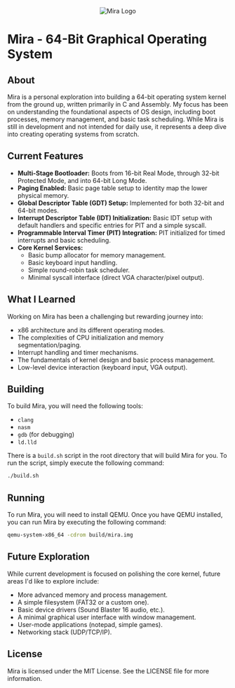 <div align="center">
    <img src="https://i.ibb.co/prR8ZBhY/mira.png" alt="Mira Logo" />
</div>

# Mira - 64-Bit Graphical Operating System

## About
Mira is a personal exploration into building a 64-bit operating system kernel from the ground up, written primarily in C and Assembly. My focus has been on understanding the foundational aspects of OS design, including boot processes, memory management, and basic task scheduling. While Mira is still in development and not intended for daily use, it represents a deep dive into creating operating systems from scratch.

## Current Features

* **Multi-Stage Bootloader:** Boots from 16-bit Real Mode, through 32-bit Protected Mode, and into 64-bit Long Mode.
* **Paging Enabled:** Basic page table setup to identity map the lower physical memory.
* **Global Descriptor Table (GDT) Setup:** Implemented for both 32-bit and 64-bit modes.
* **Interrupt Descriptor Table (IDT) Initialization:** Basic IDT setup with default handlers and specific entries for PIT and a simple syscall.
* **Programmable Interval Timer (PIT) Integration:** PIT initialized for timed interrupts and basic scheduling.
* **Core Kernel Services:**
    * Basic bump allocator for memory management.
    * Basic keyboard input handling.
    * Simple round-robin task scheduler.
    * Minimal syscall interface (direct VGA character/pixel output).

## What I Learned

Working on Mira has been a challenging but rewarding journey into:
* x86 architecture and its different operating modes.
* The complexities of CPU initialization and memory segmentation/paging.
* Interrupt handling and timer mechanisms.
* The fundamentals of kernel design and basic process management.
* Low-level device interaction (keyboard input, VGA output).

## Building

To build Mira, you will need the following tools:
* `clang`
* `nasm`
* `gdb` (for debugging)
* `ld.lld`

There is a `build.sh` script in the root directory that will build Mira for you. To run the script, simply execute the following command:

```bash
./build.sh
```

## Running

To run Mira, you will need to install QEMU. Once you have QEMU installed, you can run Mira by executing the following command:

```bash
qemu-system-x86_64 -cdrom build/mira.img
```

## Future Exploration

While current development is focused on polishing the core kernel, future areas I'd like to explore include:
* More advanced memory and process management.
* A simple filesystem (FAT32 or a custom one).
* Basic device drivers (Sound Blaster 16 audio, etc.).
* A minimal graphical user interface with window management.
* User-mode applications (notepad, simple games).
* Networking stack (UDP/TCP/IP).

## License

Mira is licensed under the MIT License. See the LICENSE file for more information.